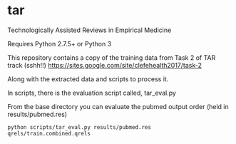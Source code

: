 # tar
Technologically Assisted Reviews in Empirical Medicine

Requires Python 2.7.5+ or Python 3 

This repository contains a copy of the training data from Task 2 of TAR track (sshh!!)
https://sites.google.com/site/clefehealth2017/task-2

Along with the extracted data and scripts to process it.

In scripts, there is the evaluation script called, tar_eval.py

From the base directory you can evaluate the pubmed output order (held in results/pubmed.res)
```
python scripts/tar_eval.py results/pubmed.res qrels/train.combined.qrels
```
